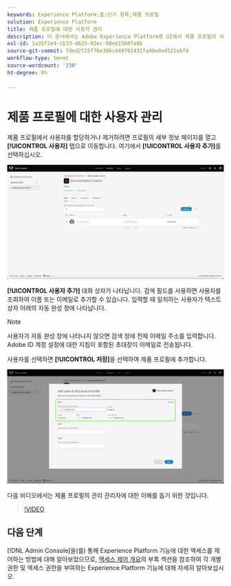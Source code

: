 ```yaml
---
keywords: Experience Platform;홈;인기 항목;제품 프로필
solution: Experience Platform
title: 제품 프로필에 대한 사용자 관리
description: 이 문서에서는 Adobe Experience Platform용 UI에서 제품 프로필의 사용자를 관리하는 방법을 보여줍니다.
exl-id: 1a35f2e4-cb33-4625-92ec-98e615607a8b
source-git-commit: fded2f25f76e396cd49702431fa40e8e4521ebf8
workflow-type: tm+mt
source-wordcount: '230'
ht-degree: 0%

---
```


# 제품 프로필에 대한 사용자 관리

제품 프로필에서 사용자를 할당하거나 제거하려면 프로필의 세부 정보 페이지를 열고 **[!UICONTROL 사용자]** 탭으로 이동합니다. 여기에서 **[!UICONTROL 사용자 추가]**&#x200B;를 선택하십시오.

![[!UICONTROL 사용자] 탭에 나열된 사용자를 표시하는 제품 프로필 세부 정보 페이지입니다.](../images/add-user.png)

**[!UICONTROL 사용자 추가]** 대화 상자가 나타납니다. 검색 필드를 사용하면 사용자를 조회하여 이름 또는 이메일로 추가할 수 있습니다. 입력할 때 일치하는 사용자가 텍스트 상자 아래의 자동 완성 창에 나타납니다.

>[!NOTE]
>
>사용자가 자동 완성 창에 나타나지 않으면 검색 창에 전체 이메일 주소를 입력합니다. Adobe ID 계정 설정에 대한 지침이 포함된 초대장이 이메일로 전송됩니다.

사용자를 선택하면 **[!UICONTROL 저장]**&#x200B;을 선택하여 제품 프로필에 추가합니다.

![사용자 세부 정보를 강조 표시하는 제품 프로필 페이지에 사용자를 추가하십시오.](../images/save-user.png)

다음 비디오에서는 제품 프로필의 관리 관리자에 대한 이해를 돕기 위한 것입니다.

>[!VIDEO](https://video.tv.adobe.com/v/333860/?learn=on)

## 다음 단계

[!DNL Admin Console]을(를) 통해 Experience Platform 기능에 대한 액세스를 제어하는 방법에 대해 알아보았으므로, [액세스 제어 개요](../home.md)의 부록 섹션을 참조하여 각 개별 권한 및 액세스 권한을 부여하는 Experience Platform 기능에 대해 자세히 알아보십시오.
